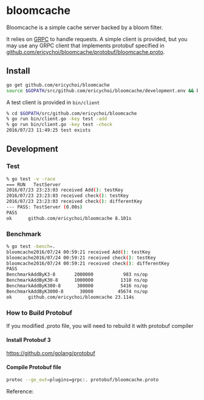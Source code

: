 # bloomcache

Bloomcache is a simple cache server backed by a bloom filter.

It relies on [GRPC](http://www.grpc.io/) to handle requests.  A simple client is provided, but you may use any GRPC client that implements protobuf specified in [github.com/ericychoi/bloomcache/protobuf/bloomcache.proto](https://github.com/ericychoi/bloomcache/blob/master/protobuf/bloomcache.proto).

## Install
```bash
go get github.com/ericychoi/bloomcache
source $GOPATH/src/github.com/ericychoi/bloomcache/development.env && bcserver
```
A test client is provided in `bin/client`

```bash
% cd $GOPATH/src/github.com/ericychoi/bloomcache
% go run bin/client.go -key test -add
% go run bin/client.go -key test -check
2016/07/23 11:49:25 test exists
```




## Development

### Test
```bash
% go test -v -race
=== RUN   TestServer
2016/07/23 23:23:03 received Add(): testKey
2016/07/23 23:23:03 received check(): testKey
2016/07/23 23:23:03 received check(): differentKey
--- PASS: TestServer (0.00s)
PASS
ok  	github.com/ericychoi/bloomcache	8.101s
```

### Benchmark
```bash
% go test -bench=.
bloomcache2016/07/24 00:59:21 received Add(): testKey
bloomcache2016/07/24 00:59:21 received check(): testKey
bloomcache2016/07/24 00:59:21 received check(): differentKey
PASS
BenchmarkAddByK3-8   	 2000000	       983 ns/op
BenchmarkAddByK30-8  	 1000000	      1318 ns/op
BenchmarkAddByK300-8 	  300000	      5416 ns/op
BenchmarkAddByK3000-8	   30000	     45674 ns/op
ok  	github.com/ericychoi/bloomcache	23.114s
```

### How to Build Protobuf
If you modified .proto file, you will need to rebuild it with protobuf compiler

#### Install Protobuf 3
https://github.com/golang/protobuf

#### Compile Protobuf file
```bash
protoc --go_out=plugins=grpc:. protobuf/bloomcache.proto
```

Reference:
